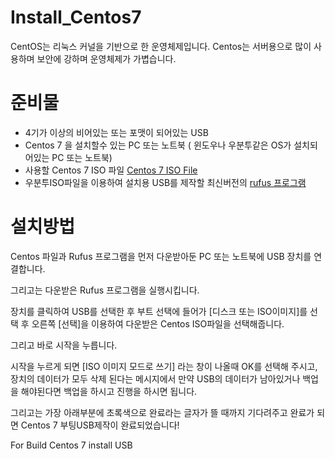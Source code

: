# Install_Centos7

CentOS는 리눅스 커널을 기반으로 한 운영체제입니다.
Centos는 서버용으로 많이 사용하며 보안에 강하며 운영체제가 가볍습니다.

# 준비물
- 4기가 이상의 비어있는 또는 포맷이 되어있는 USB
- Centos 7 을 설치할수 있는 PC 또는 노트북 ( 윈도우나 우분투같은 OS가 설치되어있는 PC 또는 노트북)
- 사용할 Centos 7 ISO 파일 [Centos 7 ISO File](http://isoredirect.centos.org/centos/7/isos/x86_64/)
- 우분투ISO파일을 이용하여 설치용 USB를 제작할 최신버전의 [rufus 프로그램](https://rufus.ie/)

# 설치방법
Centos 파일과 Rufus 프로그램을 먼저 다운받아둔 PC 또는 노트북에 USB 장치를 연결합니다.

그리고는 다운받은 Rufus 프로그램을 실행시킵니다.

장치를 클릭하여 USB를 선택한 후 부트 선택에 들어가 [디스크 또는 ISO이미지]를 선택 후 오른쪽 [선택]을 이용하여 다운받은 Centos ISO파일을 선택해줍니다.

그리고 바로 시작을 누릅니다.

시작을 누르게 되면 [ISO 이미지 모드로 쓰기] 라는 창이 나올때 OK를 선택해 주시고, 장치의 데이터가 모두 삭제 된다는 메시지에서 만약 USB의 데이터가 남아있거나 백업을 해야된다면 백업을 하시고 진행을
하시면 됩니다. 

그리고는 가장 아래부분에 초록색으로 완료라는 글자가 뜰 때까지 기다려주고 완료가 되면 Centos 7  부팅USB제작이 완료되었습니다!

For Build Centos 7 install USB
